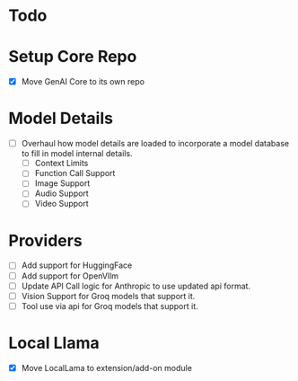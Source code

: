 Todo
=====

# Setup Core Repo
- [x] Move GenAI Core to its own repo

# Model Details
- [ ] Overhaul how model details are loaded to incorporate a model database to fill in model internal details.
  - [ ] Context Limits
  - [ ] Function Call Support
  - [ ] Image Support
  - [ ] Audio Support
  - [ ] Video Support

# Providers
- [ ] Add support for HuggingFace
- [ ] Add support for OpenVllm
- [ ] Update API Call logic for Anthropic to use updated api format.
- [ ] Vision Support for Groq models that support it. 
- [ ] Tool use via api for Groq models that support it.

# Local Llama
- [x] Move LocalLama to extension/add-on module
